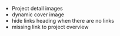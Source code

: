- Project detail images
- dynamic cover image
- hide links heading when there are no links
- missing link to project overview